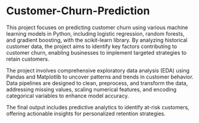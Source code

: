 # Customer-Churn-Prediction
This project focuses on predicting customer churn using various machine learning models in Python, including logistic regression, random forests, and gradient boosting, with the scikit-learn library. By analyzing historical customer data, the project aims to identify key factors contributing to customer churn, enabling businesses to implement targeted strategies to retain customers.

The project involves comprehensive exploratory data analysis (EDA) using Pandas and Matplotlib to uncover patterns and trends in customer behavior. Data pipelines are designed to clean, preprocess, and transform the data, addressing missing values, scaling numerical features, and encoding categorical variables to enhance model accuracy.

The final output includes predictive analytics to identify at-risk customers, offering actionable insights for personalized retention strategies. 
